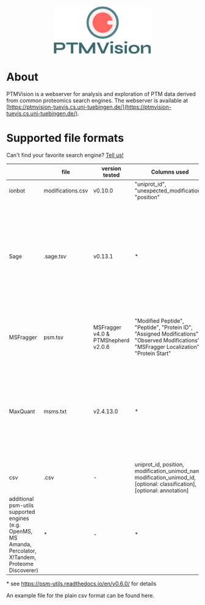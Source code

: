 <p align="center">
  <img width="256" height="128" src="https://github.com/Integrative-Transcriptomics/PTMVision/blob/main/ptmvis/ptmvis/static/resources/logo.png">
</p>

# About

PTMVision is a webserver for analysis and exploration of PTM data derived from common proteomics search engines.
The webserver is available at [https://ptmvision-tuevis.cs.uni-tuebingen.de/](https://ptmvision-tuevis.cs.uni-tuebingen.de/).

# Supported file formats

Can't find your favorite search engine? [Tell us!](https://github.com/Integrative-Transcriptomics/PTMVision/issues/new)

|                                                                                                                   | file                     | version tested                      | Columns used                                                                                                                                                                  | postprocessing                                                                                                                                 | comment                                                     |
|-------------------------------------------------------------------------------------------------------------------|--------------------------|-------------------------------------|-------------------------------------------------------------------------------------------------------------------------------------------------------------------------------|------------------------------------------------------------------------------------------------------------------------------------------------|-------------------------------------------------------------|
| ionbot                                                                                                            | modifications.csv | v0.10.0                             | "uniprot_id", "unexpected_modification",  "position"                                                                                                                          | -                                                                                                                                              |                                                             |
| Sage                                                                                                              | <run>.sage.tsv           | v0.13.1                             | *                                                                                                                                                                             | <ul><li>1% FDR Filtering (PSM level)</li><li>Remove decoys</li><li>Remove peptides matching to >1 protein</li>  <li>Map mass shifts to UniMod IDs Map PTM position onto protein</li></ul>   | mass shifts are not localised,  only variable mods are used |
| MSFragger                                                                                                         | psm.tsv                  | MSFragger v4.0 & PTMShepherd v2.0.6 | "Modified Peptide",       "Peptide",         "Protein ID", "Assigned Modifications", "Observed Modifications",            "MSFragger Localization",           "Protein Start" | <ul><li>Map mass shifts to UniMod IDs</li><li> Map PTM position onto protein </li></ul>                                                                                    | currently only variable mods are used                       |
| MaxQuant                                                                                                          | msms.txt                 | v2.4.13.0                           | *                                                                                                                                                                             | <ul><li>Remove peptides matching to >1 protein </li><li>Map MaxQuant modification names to UniMod names</li> <li>Map PTM position onto protein </li></ul>                          |                                                             |
| csv                                                                                                               | <name>.csv               | -                                   | uniprot_id, position, modification_unimod_name, modification_unimod_id, [optional: classification], [optional: annotation]                                                    | -                                                                                                                                              |                                                             |
| additional psm-utils  supported engines  (e.g. OpenMS,  MS Amanda,  Percolator,  X!Tandem,  Proteome Discoverer)  | *                        | -                                   | *                                                                                                                                                                             | <ul><li>1% FDR Filtering (PSM level)</li> <li>Removing decoys</li> <li>Removing peptides matching to >1 protein</li></ul>                                                           |                                                             |

\* see https://psm-utils.readthedocs.io/en/v0.6.0/ for details

An example file for the plain csv format can be found here.
